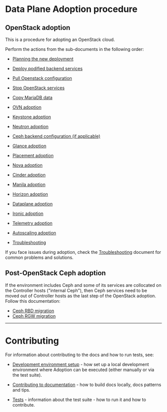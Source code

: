 Data Plane Adoption procedure
=============================

## OpenStack adoption

This is a procedure for adopting an OpenStack cloud.

Perform the actions from the sub-documents in the following order:

* [Planning the new deployment](openstack/planning.md)

* [Deploy podified backend services](openstack/backend_services_deployment.md)

* [Pull Openstack configuration](openstack/pull_openstack_configuration.md)

* [Stop OpenStack services](openstack/stop_openstack_services.md)

* [Copy MariaDB data](openstack/mariadb_copy.md)

* [OVN adoption](openstack/ovn_adoption.md)

* [Keystone adoption](openstack/keystone_adoption.md)

* [Neutron adoption](openstack/neutron_adoption.md)

* [Ceph backend configuration (if applicable)](openstack/ceph_backend_configuration.md)

* [Glance adoption](openstack/glance_adoption.md)

* [Placement adoption](openstack/placement_adoption.md)

* [Nova adoption](openstack/nova_adoption.md)

* [Cinder adoption](openstack/cinder_adoption.md)

* [Manila adoption](openstack/manila_adoption.md)

* [Horizon adoption](openstack/horizon_adoption.md)

* [Dataplane adoption](openstack/edpm_adoption.md)

* [Ironic adoption](openstack/ironic_adoption.md)

* [Telemetry adoption](openstack/telemetry_adoption.md)

* [Autoscaling adoption](openstack/autoscaling_adoption.md)

* [Troubleshooting](openstack/troubleshooting.md)

If you face issues during adoption, check the
[Troubleshooting](openstack/troubleshooting.md) document for common
problems and solutions.

## Post-OpenStack Ceph adoption

If the environment includes Ceph and some of its services are
collocated on the Controller hosts ("internal Ceph"), then Ceph
services need to be moved out of Controller hosts as the last step of
the OpenStack adoption. Follow this documentation:

* [Ceph RBD migration](ceph/ceph_rbd.md)
* [Ceph RGW migration](ceph/ceph_rgw.md)

-----

# Contributing

For information about contributing to the docs and how to run tests,
see:

* [Development environment setup](dev/#_development_environment) -
  how set up a local development environment where Adoption can be
  executed (either manually or via the test suite).

* [Contributing to documentation](dev/#_contributing_to_documentation) -
  how to build docs locally, docs patterns and tips.

* [Tests](dev/#_tests) - information about the test suite - how to run
  it and how to contribute.

